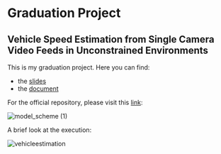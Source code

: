 # Graduation Project

## Vehicle Speed Estimation from Single Camera Video Feeds in Unconstrained Environments

This is my graduation project. Here you can find:

- the [slides](https://github.com/hector6298/Deep-Learning-Collab-notebooks/blob/master/Graduation%20Project/Hector%20thesis%20presentation.pptx) 
- the [document](https://github.com/hector6298/Deep-Learning-Collab-notebooks/blob/master/Graduation%20Project/Hector_Mejia_Undergraduate_Thesis%20(1).pdf)

For the official repository, please visit this [link](https://github.com/hector6298/titulacion_vehice_speed_estimation):

![model_scheme (1)](https://user-images.githubusercontent.com/41920808/133958734-f2f9f094-7bb5-4afd-a537-56eb11ca8f85.png)

A brief look at the execution:

![vehicleestimation](https://user-images.githubusercontent.com/41920808/135021277-3a933016-4584-4298-9a7b-c3437b6c8058.gif)

